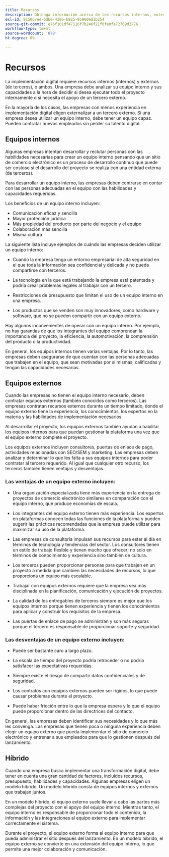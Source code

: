 ```yaml
---
title: Recursos
description: Obtenga información acerca de los recursos internos, externos e híbridos que pueden ayudarle a dar soporte a sus equipos de comercio electrónico.
exl-id: 8c5067ed-6dbe-4306-b825-959606d1b254
source-git-commit: e76f101df47116f7b246f21f0fe0fa72769d2776
workflow-type: tm+mt
source-wordcount: '878'
ht-degree: 0%

---
```


# Recursos

La implementación digital requiere recursos internos (internos) y externos (de terceros), o ambos. Una empresa debe analizar su equipo interno y sus capacidades a la hora de decidir si desea ejecutar todo el proyecto internamente o si necesita el apoyo de un tercero externo.

En la mayoría de los casos, las empresas con menos experiencia en implementación digital eligen externalizar a un tercero externo. Si una empresa desea utilizar un equipo interno, debe tener un equipo capaz. Pueden contratar nuevos empleados sin perder su talento digital.

## Equipos internos

Algunas empresas intentan desarrollar y reclutar personas con las habilidades necesarias para crear un equipo interno pensando que un sitio de comercio electrónico es un proceso de desarrollo continuo que puede ser costoso si el desarrollo del proyecto se realiza con una entidad externa (de terceros).

Para desarrollar un equipo interno, las empresas deben centrarse en contar con las personas adecuadas en el equipo con las habilidades y capacidades requeridas.

Los beneficios de un equipo interno incluyen:

- Comunicación eficaz y sencilla
- Mayor protección jurídica
- Más propiedad del producto por parte del negocio y el equipo
- Colaboración más sencilla
- Misma cultura

La siguiente lista incluye ejemplos de cuándo las empresas deciden utilizar un equipo interno:

- Cuando la empresa tenga un entorno empresarial de alta seguridad en el que toda la información sea confidencial y delicada y no pueda compartirse con terceros.

- La tecnología en la que está trabajando la empresa está patentada y podría crear problemas legales al trabajar con un tercero.

- Restricciones de presupuesto que limitan el uso de un equipo interno en una empresa.

- Los productos que se venden son muy innovadores, como hardware y software, que no se pueden compartir con un equipo externo.

Hay algunos inconvenientes de operar con un equipo interno. Por ejemplo, no hay garantías de que los integrantes del equipo comprendan la importancia del proyecto, la eficiencia, la automotivación, la comprensión del producto o la productividad.

En general, los equipos internos tienen varias ventajas. Por lo tanto, las empresas deben asegurarse de que cuentan con las personas adecuadas que trabajen en el equipo, que sean motivadas por sí mismas, calificadas y tengan las capacidades necesarias.

## Equipos externos

Cuando las empresas no tienen el equipo interno necesario, deben contratar equipos externos (también conocidos como terceros). Las empresas contratan recursos externos durante un tiempo limitado, donde el equipo externo tiene la experiencia, los conocimientos, los expertos en la materia y las habilidades de implementación necesarios.

Al desarrollar el proyecto, los equipos externos también ayudan a habilitar los equipos internos para que puedan gestionar la plataforma una vez que el equipo externo complete el proyecto.

Los equipos externos incluyen consultores, puertas de enlace de pago, actividades relacionadas con SEO/SEM y marketing. Las empresas deben analizar y determinar lo que les falta a sus equipos internos para poder contratar al tercero requerido. Al igual que cualquier otro recurso, los terceros también tienen ventajas y desventajas.

### Las ventajas de un equipo externo incluyen:

- Una organización especializada tiene más experiencia en la entrega de proyectos de comercio electrónico similares en comparación con el equipo interno, que produce economías de escala.

- Los integrantes del equipo externo tienen más experiencia. Los expertos en plataformas conocen todas las funciones de la plataforma y pueden sugerir las prácticas recomendadas que la empresa puede utilizar para maximizar su uso de la plataforma.

- Las empresas de consultoría impulsan sus recursos para estar al día en términos de tecnología y tendencias del sector. Los consultores tienen un estilo de trabajo flexible y tienen mucho que ofrecer; no solo en términos de conocimiento y experiencia sino también de cultura.

- Los terceros pueden proporcionar personas para que trabajen en un proyecto a medida que cambien las necesidades de recursos, lo que proporciona un equipo más escalable.

- Trabajar con equipos externos requiere que la empresa sea más disciplinada en la planificación, comunicación y ejecución de proyectos.

- La calidad de los entregables de terceros siempre es mejor que los equipos internos porque tienen experiencia y tienen los conocimientos para aplicar y construir los requisitos de la empresa.

- Las puertas de enlace de pago se administran y son más seguras porque el tercero es responsable de proporcionar soporte y seguridad.

### Las desventajas de un equipo externo incluyen:

- Puede ser bastante caro a largo plazo.

- La escala de tiempo del proyecto podría retroceder o no podría satisfacer las expectativas requeridas.

- Siempre existe el riesgo de compartir datos confidenciales y de seguridad.

- Los contratos con equipos externos pueden ser rígidos, lo que puede causar problemas durante el proyecto.

- Puede haber fricción entre lo que la empresa espera y lo que el equipo puede proporcionar dentro de las directrices del contacto.

En general, las empresas deben identificar sus necesidades y lo que más les convenga. Las empresas que tienen poca o ninguna experiencia deben elegir un equipo externo que pueda implementar el sitio de comercio electrónico y entrenar a sus empleados para que lo gestionen después del lanzamiento.

## Híbrido

Cuando una empresa busca implementar una transformación digital, debe tener en cuenta una gran cantidad de factores, incluidos recursos, presupuesto, habilidades y capacidades. Algunas empresas eligen un modelo híbrido. Un modelo híbrido consta de equipos internos y externos que trabajan juntos.

En un modelo híbrido, el equipo externo suele llevar a cabo las partes más complejas del proyecto con el apoyo del equipo interno. Mientras tanto, el equipo interno es responsable de proporcionar todo el contenido, la información y las integraciones al equipo externo para implementar correctamente el sistema.

Durante el proyecto, el equipo externo forma al equipo interno para que pueda administrar el sitio después del lanzamiento. En un modelo híbrido, el equipo externo se convierte en una extensión del equipo interno, lo que permite una mejor colaboración y comunicación.

